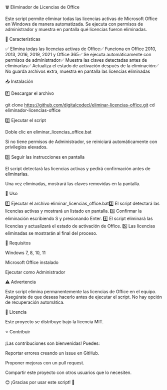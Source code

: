 🗑️ Eliminador de Licencias de Office

Este script permite eliminar todas las licencias activas de Microsoft Office en Windows de manera automatizada. Se ejecuta con permisos de administrador y muestra en pantalla qué licencias fueron eliminadas.

🚀 Características

✅ Elimina todas las licencias activas de Office✅ Funciona en Office 2010, 2013, 2016, 2019, 2021 y Office 365✅ Se ejecuta automáticamente con permisos de administrador✅ Muestra las claves detectadas antes de eliminarlas✅ Actualiza el estado de activación después de la eliminación✅ No guarda archivos extra, muestra en pantalla las licencias eliminadas

📥 Instalación

1️⃣ Descargar el archivo

git clone https://github.com/digitalcodecl/eliminar-licencias-office.git
cd eliminador-licencias-office

2️⃣ Ejecutar el script

Doble clic en eliminar_licencias_office.bat

Si no tiene permisos de Administrador, se reiniciará automáticamente con privilegios elevados.

3️⃣ Seguir las instrucciones en pantalla

El script detectará las licencias activas y pedirá confirmación antes de eliminarlas.

Una vez eliminadas, mostrará las claves removidas en la pantalla.

🔧 Uso

1️⃣ Ejecutar el archivo eliminar_licencias_office.bat2️⃣ El script detectará las licencias activas y mostrará un listado en pantalla.
3️⃣ Confirmar la eliminación escribiendo S y presionando Enter.
4️⃣ El script eliminará las licencias y actualizará el estado de activación de Office.
5️⃣ Las licencias eliminadas se mostrarán al final del proceso.

📌 Requisitos

Windows 7, 8, 10, 11

Microsoft Office instalado

Ejecutar como Administrador

⚠️ Advertencia

Este script elimina permanentemente las licencias de Office en el equipo. Asegúrate de que deseas hacerlo antes de ejecutar el script. No hay opción de recuperación automática.

📝 Licencia

Este proyecto se distribuye bajo la licencia MIT.

⭐ Contribuir

¡Las contribuciones son bienvenidas! Puedes:

Reportar errores creando un issue en GitHub.

Proponer mejoras con un pull request.

Compartir este proyecto con otros usuarios que lo necesiten.

😊 ¡Gracias por usar este script! 🚀

